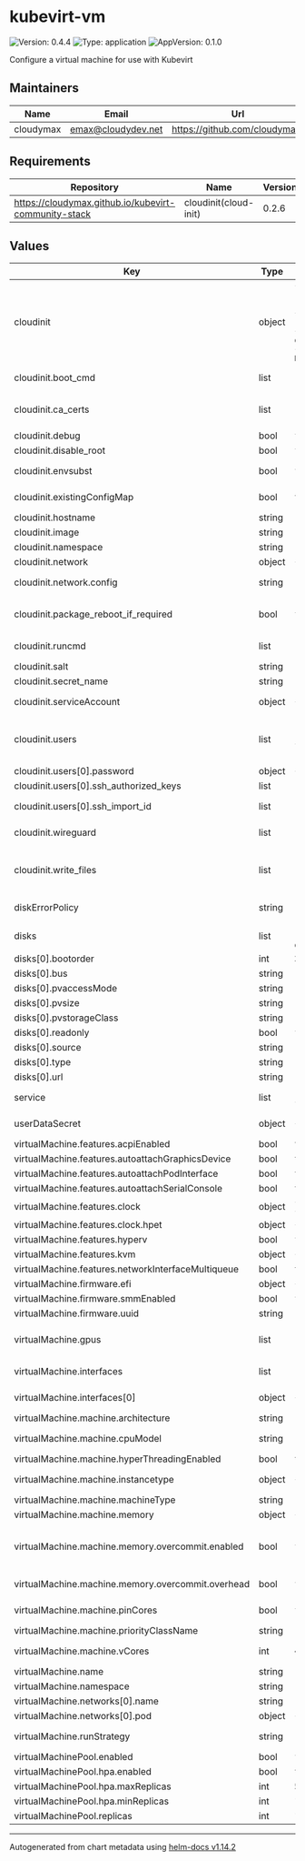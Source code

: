 # kubevirt-vm

![Version: 0.4.4](https://img.shields.io/badge/Version-0.4.4-informational?style=flat-square) ![Type: application](https://img.shields.io/badge/Type-application-informational?style=flat-square) ![AppVersion: 0.1.0](https://img.shields.io/badge/AppVersion-0.1.0-informational?style=flat-square)

Configure a virtual machine for use with Kubevirt

## Maintainers

| Name | Email | Url |
| ---- | ------ | --- |
| cloudymax | <emax@cloudydev.net> | <https://github.com/cloudymax/> |

## Requirements

| Repository | Name | Version |
|------------|------|---------|
| https://cloudymax.github.io/kubevirt-community-stack | cloudinit(cloud-init) | 0.2.6 |

## Values

| Key | Type | Default | Description |
|-----|------|---------|-------------|
| cloudinit | object | `{"boot_cmd":[],"ca_certs":[],"debug":false,"disable_root":false,"enabled":true,"envsubst":false,"existingConfigMap":true,"extraEnvVars":[],"hostname":"test","image":"deserializeme/kv-cloud-init:v0.0.1","namespace":"kubevirt","network":{"config":"disabled"},"package_reboot_if_required":false,"package_update":false,"package_upgrade":false,"packages":[],"runcmd":[],"salt":"saltsaltlettuce","secret_name":"test-scrapmetal-user-data","serviceAccount":{"create":false,"existingServiceAccountName":"cloud-init-sa","name":"cloud-init-sa"},"users":[{"groups":"users, admin, docker, sudo, kvm","lock_passwd":false,"name":"test","password":{"random":true},"shell":"/bin/bash","ssh_authorized_keys":[],"ssh_import_id":[],"sudo":"ALL=(ALL) NOPASSWD:ALL"}],"wireguard":[],"write_files":[]}` | Enable or disable usage of cloud-init sub-chart |
| cloudinit.boot_cmd | list | `[]` | Run arbitrary commands early in the boot process See https://cloudinit.readthedocs.io/en/latest/reference/modules.html#bootcmd |
| cloudinit.ca_certs | list | `[]` | Add CA certificates See https://cloudinit.readthedocs.io/en/latest/reference/modules.html#ca-certificates |
| cloudinit.debug | bool | `false` | when enabled job sleeps to allow user to exec into the container |
| cloudinit.disable_root | bool | `false` | Disable root login over ssh |
| cloudinit.envsubst | bool | `false` | Run envsubst against bootcmd and runcmd fields at the beginning of templating Not an official part of cloid-init |
| cloudinit.existingConfigMap | bool | `true` | Dont recreate script configmap. Set to true when keeping multiple cloud-init secrets in the same namespace |
| cloudinit.hostname | string | `"test"` | virtual-machine hostname |
| cloudinit.image | string | `"deserializeme/kv-cloud-init:v0.0.1"` | image version |
| cloudinit.namespace | string | `"kubevirt"` | namespace in which to create resources |
| cloudinit.network | object | `{"config":"disabled"}` | networking options |
| cloudinit.network.config | string | `"disabled"` | disable cloud-init’s network configuration capability and rely on other methods such as embedded configuration or other customisations. |
| cloudinit.package_reboot_if_required | bool | `false` | Update, upgrade, and install packages See https://cloudinit.readthedocs.io/en/latest/reference/modules.html#package-update-upgrade-install |
| cloudinit.runcmd | list | `[]` | Run arbitrary commands See https://cloudinit.readthedocs.io/en/latest/reference/modules.html#runcmd |
| cloudinit.salt | string | `"saltsaltlettuce"` | salt used for password generation |
| cloudinit.secret_name | string | `"test-scrapmetal-user-data"` | name of secret in which to save the user-data file |
| cloudinit.serviceAccount | object | `{"create":false,"existingServiceAccountName":"cloud-init-sa","name":"cloud-init-sa"}` | Choose weather to create a service-account or not. Once a SA has been created you should set this to false on subsequent runs. |
| cloudinit.users | list | `[{"groups":"users, admin, docker, sudo, kvm","lock_passwd":false,"name":"test","password":{"random":true},"shell":"/bin/bash","ssh_authorized_keys":[],"ssh_import_id":[],"sudo":"ALL=(ALL) NOPASSWD:ALL"}]` | user configuration options See https://cloudinit.readthedocs.io/en/latest/reference/modules.html#users-and-groups do NOT use 'admin' as username - it conflicts with multiele cloud-images |
| cloudinit.users[0].password | object | `{"random":true}` | set user password from existing secret or generate random |
| cloudinit.users[0].ssh_authorized_keys | list | `[]` | provider user ssh pub key as plaintext |
| cloudinit.users[0].ssh_import_id | list | `[]` | import user ssh public keys from github, gitlab, or launchpad See https://cloudinit.readthedocs.io/en/latest/reference/modules.html#ssh |
| cloudinit.wireguard | list | `[]` | add wireguard configuration from existing secret or as plain-text See https://cloudinit.readthedocs.io/en/latest/reference/modules.html#wireguard |
| cloudinit.write_files | list | `[]` | Write arbitrary files to disk. Files my be provided as plain-text or downloaded from a url See https://cloudinit.readthedocs.io/en/latest/reference/modules.html#write-files |
| diskErrorPolicy | string | `"report"` | controls hypervisor behavior when I/O errors occur on disk read or write. Possible values are: 'report', 'ignore', 'enospace' |
| disks | list | `[{"bootorder":2,"bus":"virtio","name":"harddrive","pvaccessMode":"ReadWriteOnce","pvsize":"16Gi","pvstorageClass":"fast-raid","readonly":false,"source":"url","type":"disk","url":"https://buildstars.online/debian-12-generic-amd64-daily.qcow2"}]` | List of disks to create for the VM, Will be used to create Datavolumes or PVCs. |
| disks[0].bootorder | int | `2` | Sets disk position in boot order, lower numbers are checked earlier |
| disks[0].bus | string | `"virtio"` | Bus type: sata or virtio |
| disks[0].pvaccessMode | string | `"ReadWriteOnce"` | Access mode for the PVC |
| disks[0].pvsize | string | `"16Gi"` | Size of disk in GB |
| disks[0].pvstorageClass | string | `"fast-raid"` | Storage class to use for the pvc |
| disks[0].readonly | bool | `false` | Set disk to be Read-only |
| disks[0].source | string | `"url"` | source type of the disk image. One of `url`, `pvc` |
| disks[0].type | string | `"disk"` | Disk type: disk, cdrom, filesystem, or lun |
| disks[0].url | string | `"https://buildstars.online/debian-12-generic-amd64-daily.qcow2"` | URL of cloud-image |
| service | list | `[{"externalTrafficPolicy":"Cluster","name":"service","ports":[{"name":"ssh","port":22,"protocol":"TCP","targetPort":22},{"name":"vnc","port":5900,"protocol":"TCP","targetPort":5900}],"type":"NodePort"}]` | Service cinfiguration. Used to expose VM to the outside world. Accepts a list of ports to open. |
| userDataSecret | object | `{"enabled":false,"name":""}` | Use an existing cloud-init userdata secret ignored if cloudinit subchart is enabled. |
| virtualMachine.features.acpiEnabled | bool | `true` |  |
| virtualMachine.features.autoattachGraphicsDevice | bool | `true` | Attach a basic graphics device for VNC access |
| virtualMachine.features.autoattachPodInterface | bool | `true` | Make pod network interface the default for the VM |
| virtualMachine.features.autoattachSerialConsole | bool | `true` | Attach a serial console device |
| virtualMachine.features.clock | object | `{"enabled":true,"hpet":{"enabled":true,"present":false},"hyperv":false,"kvm":true,"pit":{"enabled":true,"tickPolicy":"delay"},"rtc":{"enabled":true,"tickPolicy":"catchup"}}` | Options for machine clock |
| virtualMachine.features.clock.hpet | object | `{"enabled":true,"present":false}` | High Precision Event Timer |
| virtualMachine.features.hyperv | bool | `false` |  |
| virtualMachine.features.kvm | object | `{"enabled":true,"hidden":true}` | Enable KVM acceleration |
| virtualMachine.features.networkInterfaceMultiqueue | bool | `true` | Enhances network performance by allowing multiple TX and RX queues. |
| virtualMachine.firmware.efi | object | `{"enabled":true,"secureBoot":false}` | Enable EFI bios and secureboot |
| virtualMachine.firmware.smmEnabled | bool | `false` |  |
| virtualMachine.firmware.uuid | string | `"5d307ca9-b3ef-428c-8861-06e72d69f223"` |  |
| virtualMachine.gpus | list | `[]` | GPUs to pass to guest, requires that the GPUs are pre-configured in the kubevirt custom resource. ignored when instancetype is defined. ramFB & display may only be enabled on 1 vGPU |
| virtualMachine.interfaces | list | `[{"masquerade":{},"model":"virtio","name":"default"}]` | virtual network interface config options. See: https://kubevirt.io/user-guide/network/interfaces_and_networks/#interfaces |
| virtualMachine.interfaces[0] | object | `{"masquerade":{},"model":"virtio","name":"default"}` | bridge mode, vms are connected to the network via a linux "bridge". Pod network IP is delegated to vm via DHCPv4. VM must use DHCP for an IP |
| virtualMachine.machine.architecture | string | `"amd64"` | Arch |
| virtualMachine.machine.cpuModel | string | `"host-passthrough"` | Specify hots-passthrough or a named cpu model https://www.qemu.org/docs/master/system/qemu-cpu-models.html |
| virtualMachine.machine.hyperThreadingEnabled | bool | `true` | Enable the use of Hyperthreading on Intel CPUs. Disable on AMD CPUs. |
| virtualMachine.machine.instancetype | object | `{"enabled":false,"kind":"virtualMachineClusterInstancetype","name":"standard-small"}` | Define CPU, RAM, GPU, HostDevice settings for VMs. Overrides: vCores, memory, gpus |
| virtualMachine.machine.machineType | string | `"q35"` | QEMU virtual-machine type |
| virtualMachine.machine.memory | object | `{"base":"4Gi","overcommit":{"enabled":false,"limit":"8Gi","overhead":false}}` | Amount of RAM to pass to the Guest. Ignored when instancetype is defined |
| virtualMachine.machine.memory.overcommit.enabled | bool | `false` | Enable memory overcommitment. Tells VM it has more RAM than requested. VMI becomes Burtable QOS class and may be preempted when node is under memory pressure. GPU passthrough and vGPU will not function with overcommit enabled. |
| virtualMachine.machine.memory.overcommit.overhead | bool | `false` | Do not allocate hypervisor overhead memory to VM. Will work for as long as most of the VirtualMachineInstances do not request the full memory. |
| virtualMachine.machine.pinCores | bool | `false` | Pin QEMU process to specific physical core Requires `--cpu-manager-policy` enabled in kubelet |
| virtualMachine.machine.priorityClassName | string | `"vm-standard"` | If a Pod cannot be scheduled, lower priorityClass Pods will be evicted |
| virtualMachine.machine.vCores | int | `4` | Number of Virtual cores to pass to the Guest ignored when instancetype is defined |
| virtualMachine.name | string | `"test"` | name of the virtualMachine or virtualMachinePool object |
| virtualMachine.namespace | string | `"kubevirt"` | namespace to deploy to |
| virtualMachine.networks[0].name | string | `"default"` |  |
| virtualMachine.networks[0].pod | object | `{}` |  |
| virtualMachine.runStrategy | string | `"Always"` | One of 'Always' `RerunOnFailure` `Manual` `Halted` `Once` See: https://kubevirt.io/user-guide/compute/run_strategies/#runstrategy |
| virtualMachinePool.enabled | bool | `false` |  |
| virtualMachinePool.hpa.enabled | bool | `true` |  |
| virtualMachinePool.hpa.maxReplicas | int | `5` |  |
| virtualMachinePool.hpa.minReplicas | int | `1` |  |
| virtualMachinePool.replicas | int | `1` | number of replicas to create. Ignored when hpa is set to 'true' |

----------------------------------------------
Autogenerated from chart metadata using [helm-docs v1.14.2](https://github.com/norwoodj/helm-docs/releases/v1.14.2)
